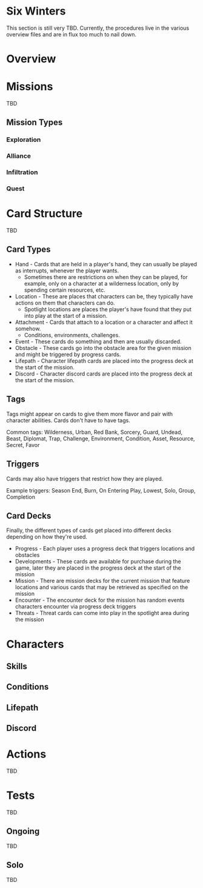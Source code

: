# Six Winters

This section is still very TBD. Currently, the procedures live in the various overview files and are in flux too much to nail down.

# Overview

# Missions

TBD

## Mission Types

### Exploration

### Alliance

### Infiltration

### Quest

# Card Structure

TBD

## Card Types

* Hand - Cards that are held in a player's hand, they can usually be played as interrupts, whenever the player wants.
   * Sometimes there are restrictions on when they can be played, for example, only on a character at a wilderness location, only by spending certain resources, etc.
* Location - These are places that characters can be, they typically have actions on them that characters can do.
   * Spotlight locations are places the player's have found that they put into play at the start of a mission.
* Attachment - Cards that attach to a location or a character and affect it somehow.
   * Conditions, environments, challenges.
* Event - These cards do something and then are usually discarded.
* Obstacle - These cards go into the obstacle area for the given mission and might be triggered by progress cards.
* Lifepath - Character lifepath cards are placed into the progress deck at the start of the mission.
* Discord - Character discord cards are placed into the progress deck at the start of the mission.

## Tags

Tags might appear on cards to give them more flavor and pair with character abilities. Cards don't have to have tags.

Common tags: Wilderness, Urban, Red Bank, Sorcery, Guard, Undead, Beast, Diplomat, Trap, Challenge, Environment, Condition, Asset, Resource, Secret, Favor

## Triggers

Cards may also have triggers that restrict how they are played.

Example triggers: Season End, Burn, On Entering Play, Lowest, Solo, Group, Completion

## Card Decks

Finally, the different types of cards get placed into different decks depending on how they're used.

* Progress - Each player uses a progress deck that triggers locations and obstacles
* Developments - These cards are available for purchase during the game, later they are placed in the progress deck at the start of the mission
* Mission - There are mission decks for the current mission that feature locations and various cards that may be retrieved as specified on the mission
* Encounter - The encounter deck for the mission has random events characters encounter via progress deck triggers
* Threats - Threat cards can come into play in the spotlight area during the mission

# Characters

## Skills

## Conditions

## Lifepath

## Discord

# Actions

TBD 

# Tests

TBD

## Ongoing

TBD

## Solo

TBD